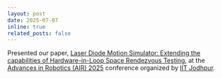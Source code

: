 ```yaml
---
layout: post
date: 2025-07-07
inline: true
related_posts: false
---
```


Presented our paper, [Laser Diode Motion Simulator: Extending the capabilities of Hardware-in-Loop Space Rendezvous Testing](https://www.sriadityadeevi.com/assets/pdf/ldsim_poster.pdf), at the [Advances in Robotics (AIR) 2025](https://advancesinrobotics.com/2025/) conference organized by [IIT Jodhpur](https://www.iitj.ac.in/).